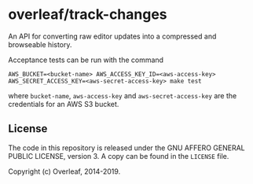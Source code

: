 overleaf/track-changes
========================

An API for converting raw editor updates into a compressed and browseable history.

Acceptance tests can be run with the command
```
AWS_BUCKET=<bucket-name> AWS_ACCESS_KEY_ID=<aws-access-key> AWS_SECRET_ACCESS_KEY=<aws-secret-access-key> make test
```
where `bucket-name`, `aws-access-key` and `aws-secret-access-key` are the credentials for an AWS S3 bucket.




License
-------

The code in this repository is released under the GNU AFFERO GENERAL PUBLIC LICENSE, version 3. A copy can be found in the `LICENSE` file.

Copyright (c) Overleaf, 2014-2019.
